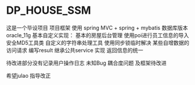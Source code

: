 # DP_HOUSE_SSM
这是一个毕设项目
项目框架 使用 spring MVC + spring + mybatis
数据库版本 oracle_11g
基本自定义实现：
基本的房屋后台管理
使用poi进行员工信息的导入
安全MD5工具类
自定义的字符串处理工具
使用同步锁临时解决 某些自增数据的访问请求
编写result  继承公共service 实现 返回信息的统一

待改进部分没有记录用户操作日志
未知Bug
耦合度问题
及框架待改进

希望julao 指导改正  

